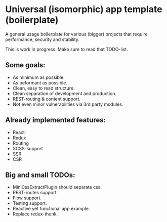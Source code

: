 # Universal (isomorphic) app template (boilerplate)

A general usage boilerplate for various (bigger) projects that require
performance, security and stability.

This is work in progress. Make sure to read that TODO-list.

## Some goals:
- As minimum as possible.
- As peformant as possible.
- Clean, easy to read structure.
- Clean separation of development and production.
- REST-routing & content support.
- Not even minor vulnerabilities via 3rd party modules.

## Already implemented features:
- React
- Redux
- Routing
- SCSS-support
- SSR
- CSR

## Big and small TODOs:
- MiniCssExtractPlugin should separate css.
- REST-routes support.
- Flow support.
- Testing support.
- Reactive yet functional app example.
- Replace redux-thunk.
